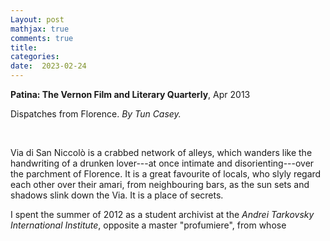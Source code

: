 ```yaml
---
Layout: post
mathjax: true
comments: true
title: 
categories:
date:  2023-02-24
---
```


<b>Patina: The Vernon Film and Literary Quarterly</b>, Apr 2013

Dispatches from Florence. <i>By Tun Casey.</i>

<br>

Via di San Niccolò is a crabbed network of alleys, which wanders like the handwriting of a
drunken lover---at once
intimate and disorienting---over the parchment of Florence. It is a great favourite
of locals, who slyly regard each other over their amari, from
neighbouring bars, as the sun sets and shadows slink down the Via. It is a place
of secrets.

I spent the summer of 2012 as a student archivist at the <i>Andrei
Tarkovsky International Institute</i>, opposite a master "profumiere",
from whose 

<!--https://www.theflorentine.net/2017/09/08/andrei-tarkovsky-famous-expats/-->
